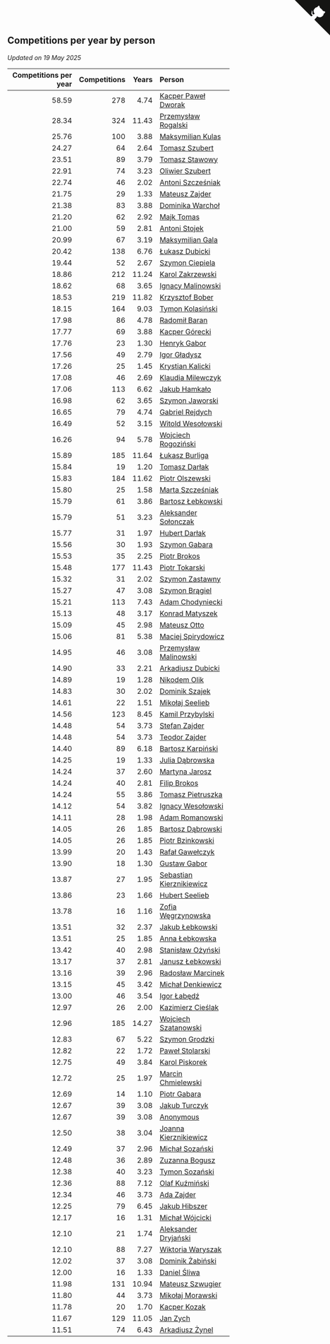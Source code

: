 ## Competitions per year by person

*Updated on 19 May 2025*

| Competitions per year | Competitions | Years | Person |
| ---: | ---: | ---: | :--- |
| 58.59 | 278 | 4.74 | [Kacper Paweł Dworak](https://www.worldcubeassociation.org/persons/2020DWOR01) |
| 28.34 | 324 | 11.43 | [Przemysław Rogalski](https://www.worldcubeassociation.org/persons/2013ROGA02) |
| 25.76 | 100 | 3.88 | [Maksymilian Kulas](https://www.worldcubeassociation.org/persons/2021KULA02) |
| 24.27 | 64 | 2.64 | [Tomasz Szubert](https://www.worldcubeassociation.org/persons/2022SZUB02) |
| 23.51 | 89 | 3.79 | [Tomasz Stawowy](https://www.worldcubeassociation.org/persons/2021STAW01) |
| 22.91 | 74 | 3.23 | [Oliwier Szubert](https://www.worldcubeassociation.org/persons/2022SZUB01) |
| 22.74 | 46 | 2.02 | [Antoni Szcześniak](https://www.worldcubeassociation.org/persons/2023SZCZ04) |
| 21.75 | 29 | 1.33 | [Mateusz Zajder](https://www.worldcubeassociation.org/persons/2024ZAJD01) |
| 21.38 | 83 | 3.88 | [Dominika Warchoł](https://www.worldcubeassociation.org/persons/2021WARC01) |
| 21.20 | 62 | 2.92 | [Majk Tomas](https://www.worldcubeassociation.org/persons/2022TOMA05) |
| 21.00 | 59 | 2.81 | [Antoni Stojek](https://www.worldcubeassociation.org/persons/2022STOJ03) |
| 20.99 | 67 | 3.19 | [Maksymilian Gala](https://www.worldcubeassociation.org/persons/2022GALA01) |
| 20.42 | 138 | 6.76 | [Łukasz Dubicki](https://www.worldcubeassociation.org/persons/2018DUBI01) |
| 19.44 | 52 | 2.67 | [Szymon Ciepiela](https://www.worldcubeassociation.org/persons/2022CIEP01) |
| 18.86 | 212 | 11.24 | [Karol Zakrzewski](https://www.worldcubeassociation.org/persons/2014ZAKR01) |
| 18.62 | 68 | 3.65 | [Ignacy Malinowski](https://www.worldcubeassociation.org/persons/2021MALI02) |
| 18.53 | 219 | 11.82 | [Krzysztof Bober](https://www.worldcubeassociation.org/persons/2013BOBE01) |
| 18.15 | 164 | 9.03 | [Tymon Kolasiński](https://www.worldcubeassociation.org/persons/2016KOLA02) |
| 17.98 | 86 | 4.78 | [Radomił Baran](https://www.worldcubeassociation.org/persons/2020BARA02) |
| 17.77 | 69 | 3.88 | [Kacper Górecki](https://www.worldcubeassociation.org/persons/2021GORE01) |
| 17.76 | 23 | 1.30 | [Henryk Gabor](https://www.worldcubeassociation.org/persons/2024GABO02) |
| 17.56 | 49 | 2.79 | [Igor Gładysz](https://www.worldcubeassociation.org/persons/2022GLAD01) |
| 17.26 | 25 | 1.45 | [Krystian Kalicki](https://www.worldcubeassociation.org/persons/2023KALI10) |
| 17.08 | 46 | 2.69 | [Klaudia Milewczyk](https://www.worldcubeassociation.org/persons/2022MILE05) |
| 17.06 | 113 | 6.62 | [Jakub Hamkało](https://www.worldcubeassociation.org/persons/2018HAMK01) |
| 16.98 | 62 | 3.65 | [Szymon Jaworski](https://www.worldcubeassociation.org/persons/2021JAWO01) |
| 16.65 | 79 | 4.74 | [Gabriel Rejdych](https://www.worldcubeassociation.org/persons/2020REJD01) |
| 16.49 | 52 | 3.15 | [Witold Wesołowski](https://www.worldcubeassociation.org/persons/2022WESO01) |
| 16.26 | 94 | 5.78 | [Wojciech Rogoziński](https://www.worldcubeassociation.org/persons/2019ROGO04) |
| 15.89 | 185 | 11.64 | [Łukasz Burliga](https://www.worldcubeassociation.org/persons/2013BURL01) |
| 15.84 | 19 | 1.20 | [Tomasz Darłak](https://www.worldcubeassociation.org/persons/2024DARL01) |
| 15.83 | 184 | 11.62 | [Piotr Olszewski](https://www.worldcubeassociation.org/persons/2013OLSZ02) |
| 15.80 | 25 | 1.58 | [Marta Szcześniak](https://www.worldcubeassociation.org/persons/2023SZCZ07) |
| 15.79 | 61 | 3.86 | [Bartosz Łebkowski](https://www.worldcubeassociation.org/persons/2021LEBK01) |
| 15.79 | 51 | 3.23 | [Aleksander Sołonczak](https://www.worldcubeassociation.org/persons/2022SOLO01) |
| 15.77 | 31 | 1.97 | [Hubert Darłak](https://www.worldcubeassociation.org/persons/2023DARL03) |
| 15.56 | 30 | 1.93 | [Szymon Gabara](https://www.worldcubeassociation.org/persons/2023GABA01) |
| 15.53 | 35 | 2.25 | [Piotr Brokos](https://www.worldcubeassociation.org/persons/2023BROK01) |
| 15.48 | 177 | 11.43 | [Piotr Tokarski](https://www.worldcubeassociation.org/persons/2013TOKA01) |
| 15.32 | 31 | 2.02 | [Szymon Zastawny](https://www.worldcubeassociation.org/persons/2023ZAST01) |
| 15.27 | 47 | 3.08 | [Szymon Brągiel](https://www.worldcubeassociation.org/persons/2022BRAG03) |
| 15.21 | 113 | 7.43 | [Adam Chodyniecki](https://www.worldcubeassociation.org/persons/2017CHOD02) |
| 15.13 | 48 | 3.17 | [Konrad Matyszek](https://www.worldcubeassociation.org/persons/2022MATY02) |
| 15.09 | 45 | 2.98 | [Mateusz Otto](https://www.worldcubeassociation.org/persons/2022OTTO01) |
| 15.06 | 81 | 5.38 | [Maciej Spirydowicz](https://www.worldcubeassociation.org/persons/2020SPIR01) |
| 14.95 | 46 | 3.08 | [Przemysław Malinowski](https://www.worldcubeassociation.org/persons/2022MALI01) |
| 14.90 | 33 | 2.21 | [Arkadiusz Dubicki](https://www.worldcubeassociation.org/persons/2023DUBI01) |
| 14.89 | 19 | 1.28 | [Nikodem Olik](https://www.worldcubeassociation.org/persons/2024OLIK01) |
| 14.83 | 30 | 2.02 | [Dominik Szajek](https://www.worldcubeassociation.org/persons/2023SZAJ01) |
| 14.61 | 22 | 1.51 | [Mikołaj Seelieb](https://www.worldcubeassociation.org/persons/2023SEEL04) |
| 14.56 | 123 | 8.45 | [Kamil Przybylski](https://www.worldcubeassociation.org/persons/2016PRZY01) |
| 14.48 | 54 | 3.73 | [Stefan Zajder](https://www.worldcubeassociation.org/persons/2021ZAJD02) |
| 14.48 | 54 | 3.73 | [Teodor Zajder](https://www.worldcubeassociation.org/persons/2021ZAJD03) |
| 14.40 | 89 | 6.18 | [Bartosz Karpiński](https://www.worldcubeassociation.org/persons/2019KARP03) |
| 14.25 | 19 | 1.33 | [Julia Dąbrowska](https://www.worldcubeassociation.org/persons/2024DABR01) |
| 14.24 | 37 | 2.60 | [Martyna Jarosz](https://www.worldcubeassociation.org/persons/2022JARO01) |
| 14.24 | 40 | 2.81 | [Filip Brokos](https://www.worldcubeassociation.org/persons/2022BROK03) |
| 14.24 | 55 | 3.86 | [Tomasz Pietruszka](https://www.worldcubeassociation.org/persons/2021PIET01) |
| 14.12 | 54 | 3.82 | [Ignacy Wesołowski](https://www.worldcubeassociation.org/persons/2021WESO01) |
| 14.11 | 28 | 1.98 | [Adam Romanowski](https://www.worldcubeassociation.org/persons/2023ROMA10) |
| 14.05 | 26 | 1.85 | [Bartosz Dąbrowski](https://www.worldcubeassociation.org/persons/2023DABR07) |
| 14.05 | 26 | 1.85 | [Piotr Bzinkowski](https://www.worldcubeassociation.org/persons/2023BZIN01) |
| 13.99 | 20 | 1.43 | [Rafał Gawełczyk](https://www.worldcubeassociation.org/persons/2023GAWE01) |
| 13.90 | 18 | 1.30 | [Gustaw Gabor](https://www.worldcubeassociation.org/persons/2024GABO01) |
| 13.87 | 27 | 1.95 | [Sebastian Kierznikiewicz](https://www.worldcubeassociation.org/persons/2023KIER02) |
| 13.86 | 23 | 1.66 | [Hubert Seelieb](https://www.worldcubeassociation.org/persons/2023SEEL02) |
| 13.78 | 16 | 1.16 | [Zofia Węgrzynowska](https://www.worldcubeassociation.org/persons/2024WEGR01) |
| 13.51 | 32 | 2.37 | [Jakub Łebkowski](https://www.worldcubeassociation.org/persons/2023LEBK01) |
| 13.51 | 25 | 1.85 | [Anna Łebkowska](https://www.worldcubeassociation.org/persons/2023LEBK04) |
| 13.42 | 40 | 2.98 | [Stanisław Ożyński](https://www.worldcubeassociation.org/persons/2022OZYN01) |
| 13.17 | 37 | 2.81 | [Janusz Łebkowski](https://www.worldcubeassociation.org/persons/2022LEBK01) |
| 13.16 | 39 | 2.96 | [Radosław Marcinek](https://www.worldcubeassociation.org/persons/2022MARC05) |
| 13.15 | 45 | 3.42 | [Michał Denkiewicz](https://www.worldcubeassociation.org/persons/2021DENK01) |
| 13.00 | 46 | 3.54 | [Igor Łabędź](https://www.worldcubeassociation.org/persons/2021LABE01) |
| 12.97 | 26 | 2.00 | [Kazimierz Cieślak](https://www.worldcubeassociation.org/persons/2023CIES01) |
| 12.96 | 185 | 14.27 | [Wojciech Szatanowski](https://www.worldcubeassociation.org/persons/2011SZAT01) |
| 12.83 | 67 | 5.22 | [Szymon Grodzki](https://www.worldcubeassociation.org/persons/2020GROD01) |
| 12.82 | 22 | 1.72 | [Paweł Stolarski](https://www.worldcubeassociation.org/persons/2023STOL04) |
| 12.75 | 49 | 3.84 | [Karol Piskorek](https://www.worldcubeassociation.org/persons/2021PISK01) |
| 12.72 | 25 | 1.97 | [Marcin Chmielewski](https://www.worldcubeassociation.org/persons/2023CHMI01) |
| 12.69 | 14 | 1.10 | [Piotr Gabara](https://www.worldcubeassociation.org/persons/2024GABA02) |
| 12.67 | 39 | 3.08 | [Jakub Turczyk](https://www.worldcubeassociation.org/persons/2022TURC02) |
| 12.67 | 39 | 3.08 | [Anonymous](https://www.worldcubeassociation.org/persons/2022ANON03) |
| 12.50 | 38 | 3.04 | [Joanna Kierznikiewicz](https://www.worldcubeassociation.org/persons/2022KIER01) |
| 12.49 | 37 | 2.96 | [Michał Sozański](https://www.worldcubeassociation.org/persons/2022SOZA02) |
| 12.48 | 36 | 2.89 | [Zuzanna Bogusz](https://www.worldcubeassociation.org/persons/2022BOGU01) |
| 12.38 | 40 | 3.23 | [Tymon Sozański](https://www.worldcubeassociation.org/persons/2022SOZA01) |
| 12.36 | 88 | 7.12 | [Olaf Kuźmiński](https://www.worldcubeassociation.org/persons/2018KUZM02) |
| 12.34 | 46 | 3.73 | [Ada Zajder](https://www.worldcubeassociation.org/persons/2021ZAJD01) |
| 12.25 | 79 | 6.45 | [Jakub Hibszer](https://www.worldcubeassociation.org/persons/2018HIBS01) |
| 12.17 | 16 | 1.31 | [Michał Wójcicki](https://www.worldcubeassociation.org/persons/2024WOJC01) |
| 12.10 | 21 | 1.74 | [Aleksander Dryjański](https://www.worldcubeassociation.org/persons/2023DRYJ01) |
| 12.10 | 88 | 7.27 | [Wiktoria Waryszak](https://www.worldcubeassociation.org/persons/2018WARY01) |
| 12.02 | 37 | 3.08 | [Dominik Żabiński](https://www.worldcubeassociation.org/persons/2022ZABI01) |
| 12.00 | 16 | 1.33 | [Daniel Śliwa](https://www.worldcubeassociation.org/persons/2024SLIW01) |
| 11.98 | 131 | 10.94 | [Mateusz Szwugier](https://www.worldcubeassociation.org/persons/2014SZWU01) |
| 11.80 | 44 | 3.73 | [Mikołaj Morawski](https://www.worldcubeassociation.org/persons/2021MORA01) |
| 11.78 | 20 | 1.70 | [Kacper Kozak](https://www.worldcubeassociation.org/persons/2023KOZA05) |
| 11.67 | 129 | 11.05 | [Jan Zych](https://www.worldcubeassociation.org/persons/2014ZYCH01) |
| 11.51 | 74 | 6.43 | [Arkadiusz Żynel](https://www.worldcubeassociation.org/persons/2018ZYNE01) |


<a href="https://github.com/maxidragon/wca_statistics_pl" class="github-corner" aria-label="View source on Github"><svg width="80" height="80" viewBox="0 0 250 250" style="fill:#151513; color:#fff; position: absolute; top: 0; border: 0; right: 0;" aria-hidden="true"><path d="M0,0 L115,115 L130,115 L142,142 L250,250 L250,0 Z"></path><path d="M128.3,109.0 C113.8,99.7 119.0,89.6 119.0,89.6 C122.0,82.7 120.5,78.6 120.5,78.6 C119.2,72.0 123.4,76.3 123.4,76.3 C127.3,80.9 125.5,87.3 125.5,87.3 C122.9,97.6 130.6,101.9 134.4,103.2" fill="currentColor" style="transform-origin: 130px 106px;" class="octo-arm"></path><path d="M115.0,115.0 C114.9,115.1 118.7,116.5 119.8,115.4 L133.7,101.6 C136.9,99.2 139.9,98.4 142.2,98.6 C133.8,88.0 127.5,74.4 143.8,58.0 C148.5,53.4 154.0,51.2 159.7,51.0 C160.3,49.4 163.2,43.6 171.4,40.1 C171.4,40.1 176.1,42.5 178.8,56.2 C183.1,58.6 187.2,61.8 190.9,65.4 C194.5,69.0 197.7,73.2 200.1,77.6 C213.8,80.2 216.3,84.9 216.3,84.9 C212.7,93.1 206.9,96.0 205.4,96.6 C205.1,102.4 203.0,107.8 198.3,112.5 C181.9,128.9 168.3,122.5 157.7,114.1 C157.9,116.9 156.7,120.9 152.7,124.9 L141.0,136.5 C139.8,137.7 141.6,141.9 141.8,141.8 Z" fill="currentColor" class="octo-body"></path></svg></a><style>.github-corner:hover .octo-arm{animation:octocat-wave 560ms ease-in-out}@keyframes octocat-wave{0%,100%{transform:rotate(0)}20%,60%{transform:rotate(-25deg)}40%,80%{transform:rotate(10deg)}}@media (max-width:500px){.github-corner:hover .octo-arm{animation:none}.github-corner .octo-arm{animation:octocat-wave 560ms ease-in-out}}</style>
